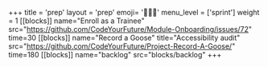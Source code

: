 +++
title = 'prep'
layout = 'prep'
emoji= '🧑🏾‍💻'
menu_level = ['sprint']
weight = 1
[[blocks]]
name="Enroll as a Trainee"
src="https://github.com/CodeYourFuture/Module-Onboarding/issues/72"
time=30
[[blocks]]
name="Record a Goose"
title="Accessibility audit"
src="https://github.com/CodeYourFuture/Project-Record-A-Goose/"
time=180
[[blocks]]
name="backlog"
src="blocks/backlog"
+++
